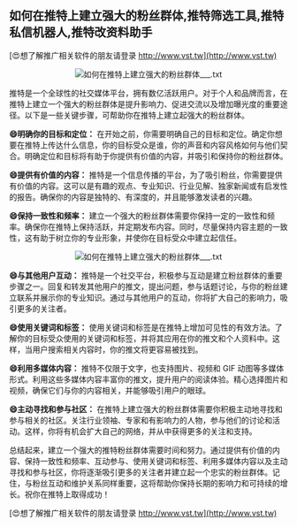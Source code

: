 ## **如何在推特上建立强大的粉丝群体,推特筛选工具,推特私信机器人,推特改资料助手**

[😍想了解推广相关软件的朋友请登录 http://www.vst.tw](http://www.vst.tw)

 <center><img src="https://vst.tw/MP4/tuiguang/png/2.png" alt="如何在推特上建立强大的粉丝群体___.txt"></center>

推特是一个全球性的社交媒体平台，拥有数亿活跃用户。对于个人和品牌而言，在推特上建立一个强大的粉丝群体是提升影响力、促进交流以及增加曝光度的重要途径。以下是一些关键步骤，可帮助你在推特上建立起强大的粉丝群体。

**😄明确你的目标和定位：**
在开始之前，你需要明确自己的目标和定位。确定你想要在推特上传达什么信息，你的目标受众是谁，你的声音和内容风格如何与他们契合。明确定位和目标将有助于你提供有价值的内容，并吸引和保持你的粉丝群体。

**😄提供有价值的内容：**
推特是一个信息传播的平台，为了吸引粉丝，你需要提供有价值的内容。这可以是有趣的观点、专业知识、行业见解、独家新闻或有启发性的报告。确保你的内容是独特的、有深度的，并且能够激发读者的兴趣。

**😄保持一致性和频率：**
建立一个强大的粉丝群体需要你保持一定的一致性和频率。确保你在推特上保持活跃，并定期发布内容。同时，尽量保持内容主题的一致性，这有助于树立你的专业形象，并使你在目标受众中建立起信任。

 <center><img src="https://vst.tw/MP4/tuiguang/png/3.png" alt="如何在推特上建立强大的粉丝群体___.txt"></center>

**😄与其他用户互动：**
推特是一个社交平台，积极参与互动是建立粉丝群体的重要步骤之一。回复和转发其他用户的推文，提出问题，参与话题讨论，与你的粉丝建立联系并展示你的专业知识。通过与其他用户的互动，你将扩大自己的影响力，吸引更多的关注者。

**😄使用关键词和标签：**
使用关键词和标签是在推特上增加可见性的有效方法。了解你的目标受众使用的关键词和标签，并将其应用在你的推文和个人资料中。这样，当用户搜索相关内容时，你的推文将更容易被找到。

**😄利用多媒体内容：**
推特不仅限于文字，也支持图片、视频和 GIF 动图等多媒体形式。利用这些多媒体内容丰富你的推文，提升用户的阅读体验。精心选择图片和视频，确保它们与你的内容相关，并能够吸引用户的眼球。

**😄主动寻找和参与社区：**
在推特上建立强大的粉丝群体需要你积极主动地寻找和参与相关的社区。关注行业领袖、专家和有影响力的人物，参与他们的讨论和活动。这样，你将有机会扩大自己的网络，并从中获得更多的关注和支持。

总结起来，建立一个强大的推特粉丝群体需要时间和努力。通过提供有价值的内容、保持一致性和频率、互动参与、使用关键词和标签、利用多媒体内容以及主动寻找和参与社区，你将逐渐吸引更多的关注者并建立起一个忠实的粉丝群体。记住，与粉丝互动和维护关系同样重要，这将帮助你保持长期的影响力和可持续的增长。祝你在推特上取得成功！

[😍想了解推广相关软件的朋友请登录 http://www.vst.tw](http://www.vst.tw)



